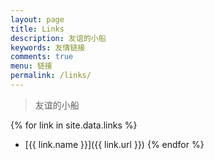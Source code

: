 ```yaml
---
layout: page
title: Links
description: 友谊的小船
keywords: 友情链接
comments: true
menu: 链接
permalink: /links/
---
```


> 友谊的小船

{% for link in site.data.links %}
* [{{ link.name }}]({{ link.url }})
{% endfor %}
